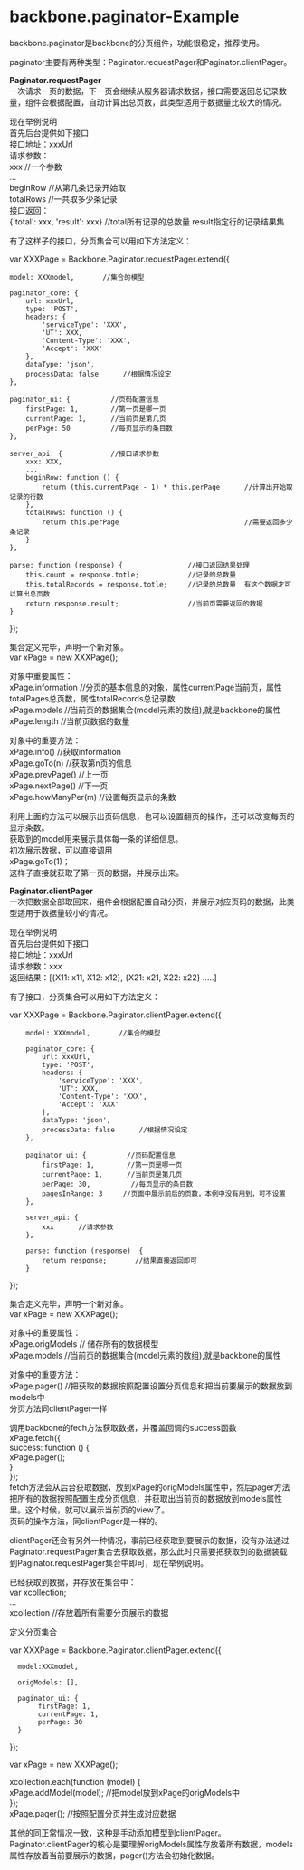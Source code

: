 backbone.paginator-Example
==========================

backbone.paginator是backbone的分页组件，功能很稳定，推荐使用。

paginator主要有两种类型：Paginator.requestPager和Paginator.clientPager。

<b>Paginator.requestPager</b>               
一次请求一页的数据，下一页会继续从服务器请求数据，接口需要返回总记录数量，组件会根据配置，自动计算出总页数，此类型适用于数据量比较大的情况。

现在举例说明        
首先后台提供如下接口          
接口地址：xxxUrl    
请求参数：          
xxx         //一个参数    
...       
beginRow            //从第几条记录开始取              
totalRows           //一共取多少条记录                
接口返回：          
{'total': xxx, 'result': xxx}    //total所有记录的总数量    result指定行的记录结果集      

有了这样子的接口，分页集合可以用如下方法定义：

var XXXPage = Backbone.Paginator.requestPager.extend({

    model: XXXmodel,       //集合的模型

    paginator_core: {
        url: xxxUrl,
        type: 'POST',
        headers: {
            'serviceType': 'XXX',
            'UT': XXX,
            'Content-Type': 'XXX',
            'Accept': 'XXX'
        },
        dataType: 'json',
        processData: false      //根据情况设定
    },

    paginator_ui: {          //页码配置信息
        firstPage: 1,        //第一页是哪一页
        currentPage: 1,      //当前页是第几页
        perPage: 50          //每页显示的条目数
    },

    server_api: {            //接口请求参数
        xxx: XXX,
        ...
        beginRow: function () {
            return (this.currentPage - 1) * this.perPage      //计算出开始取记录的行数
        },
        totalRows: function () {
            return this.perPage                               //需要返回多少条记录
        }
    },

    parse: function (response) {                //接口返回结果处理                  
        this.count = response.totle;            //记录的总数量                  
        this.totalRecords = response.totle;     //记录的总数量  有这个数据才可以算出总页数 
        return response.result;                 //当前页需要返回的数据
    }
});

集合定义完毕，声明一个新对象。      
var xPage = new XXXPage();  

对象中重要属性：        
xPage.information   //分页的基本信息的对象，属性currentPage当前页，属性totalPages总页数，属性totalRecords总记录数    
xPage.models       //当前页的数据集合(model元素的数组),就是backbone的属性             
xPage.length       //当前页数据的数量       

对象中的重要方法：          
xPage.info()        //获取information       
xPage.goTo(n)       //获取第n页的信息       
xPage.prevPage()    //上一页        
xPage.nextPage()    //下一页        
xPage.howManyPer(m) //设置每页显示的条数        

利用上面的方法可以展示出页码信息，也可以设置翻页的操作，还可以改变每页的显示条数。            
获取到的model用来展示具体每一条的详细信息。         
初次展示数据，可以直接调用      
xPage.goTo(1)；         
这样子直接就获取了第一页的数据，并展示出来。        



<b>Paginator.clientPager</b>                       
一次把数据全部取回来，组件会根据配置自动分页，并展示对应页码的数据，此类型适用于数据量较小的情况。

现在举例说明        
首先后台提供如下接口        
接口地址：xxxUrl        
请求参数：xxx       
返回结果：[{X11: x11, X12: x12}, {X21: x21, X22: x22} .....]        
    
有了接口，分页集合可以用如下方法定义：      
    
var XXXPage =  Backbone.Paginator.clientPager.extend({

        model: XXXmodel,       //集合的模型

        paginator_core: {
            url: xxxUrl,
            type: 'POST',
            headers: {
                'serviceType': 'XXX',
                'UT': XXX,
                'Content-Type': 'XXX',
                'Accept': 'XXX'
            },
            dataType: 'json',
            processData: false      //根据情况设定
        },

        paginator_ui: {          //页码配置信息
            firstPage: 1,        //第一页是哪一页
            currentPage: 1,      //当前页是第几页
            perPage: 30,          //每页显示的条目数
            pagesInRange: 3     //页面中展示前后的页数，本例中没有用到，可不设置
        },

        server_api: {
            xxx      //请求参数
        },

        parse: function (response)  {     
            return response;       //结果直接返回即可     
        }     
});     

集合定义完毕，声明一个新对象。          
var xPage = new XXXPage();     

对象中的重要属性：     
xPage.origModels      // 储存所有的数据模型     
xPage.models       //当前页的数据集合(model元素的数组),就是backbone的属性       

对象中的重要方法：    
xPage.pager()     //把获取的数据按照配置设置分页信息和把当前要展示的数据放到models中        
分页方法同clientPager一样       

调用backbone的fech方法获取数据，并覆盖回调的success函数     
xPage.fetch({           
     success: function () {         
          xPage.pager();            
     }      
});              
fetch方法会从后台获取数据，放到xPage的origModels属性中，然后pager方法把所有的数据按照配置生成分页信息，并获取出当前页的数据放到models属性里。这个时候，就可以展示当前页的view了。                
页码的操作方法，同clientPager是一样的。         


clientPager还会有另外一种情况，事前已经获取到要展示的数据，没有办法通过Paginator.requestPager集合去获取数据，那么此时只需要把获取到的数据装载到Paginator.requestPager集合中即可，现在举例说明。               

已经获取到数据，并存放在集合中：        
var xcollection;            
...             
xcollection      //存放着所有需要分页展示的数据         

定义分页集合        

var XXXPage = Backbone.Paginator.clientPager.extend({       
        
      model:XXXmodel,           
        
      origModels: [],           
        
      paginator_ui: {           
           firstPage: 1,            
           currentPage: 1,          
           perPage: 30          
      }         
});         

var xPage = new XXXPage();               

xcollection.each(function (model) {                 
     xPage.addModel(model);               //把model放到xPage的origModels中              
});                 
xPage.pager();          //按照配置分页并生成对应数据            
            
其他的同正常情况一致，这种是手动添加模型到clientPager。             
Paginator.clientPager的核心是要理解origModels属性存放着所有数据，models属性存放着当前要展示的数据，pager()方法会初始化数据。            



